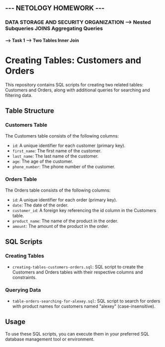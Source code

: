 ## --- NETOLOGY HOMEWORK ---
### DATA STORAGE AND SECURITY ORGANIZATION --> Nested Subqueries JOINS Aggregating Queries


#### --> Task 1 --> Two Tables Inner Join


# Creating Tables: Customers and Orders

This repository contains SQL scripts for creating two related tables: Customers and Orders, along with additional queries for searching and filtering data.

## Table Structure

### Customers Table

The Customers table consists of the following columns:

- `id`: A unique identifier for each customer (primary key).
- `first_name`: The first name of the customer.
- `last_name`: The last name of the customer.
- `age`: The age of the customer.
- `phone_number`: The phone number of the customer.

### Orders Table

The Orders table consists of the following columns:

- `id`: A unique identifier for each order (primary key).
- `date`: The date of the order.
- `customer_id`: A foreign key referencing the id column in the Customers table.
- `product_name`: The name of the product in the order.
- `amount`: The amount of the product in the order.

## SQL Scripts

### Creating Tables

- `creating-tables-customers-orders.sql`: SQL script to create the Customers and Orders tables with their respective columns and constraints.

### Querying Data

- `table-orders-searching-for-alexey.sql`: SQL script to search for orders with product names for customers named "alexey" (case-insensitive).

## Usage

To use these SQL scripts, you can execute them in your preferred SQL database management tool or environment.

